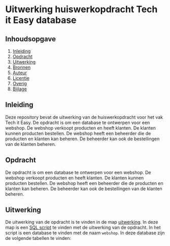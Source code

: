 Uitwerking huiswerkopdracht Tech it Easy database
===============================================

## Inhoudsopgave
1. [Inleiding](#inleiding)
2. [Opdracht](#opdracht)
3. [Uitwerking](#uitwerking)
4. [Bronnen](#bronnen)
5. [Auteur](#auteur)
6. [Licentie](#licentie)
7. [Overig](#overig)
8. [Bijlage](#bijlage)

## Inleiding

Deze repository bevat de uitwerking van de huiswerkopdracht voor het vak Tech it Easy. De opdracht is om een database te ontwerpen voor een webshop. De webshop verkoopt producten en heeft klanten. De klanten kunnen producten bestellen. De webshop heeft een beheerder die de producten en klanten kan beheren. De beheerder kan ook de bestellingen van de klanten beheren.

## Opdracht

De opdracht is om een database te ontwerpen voor een webshop. De webshop verkoopt producten en heeft klanten. De klanten kunnen producten bestellen. De webshop heeft een beheerder die de producten en klanten kan beheren. De beheerder kan ook de bestellingen van de klanten beheren.

## Uitwerking

De uitwerking van de opdracht is te vinden in de map [uitwerking](uitwerking). In deze map is een [SQL script](uitwerking/webshop.sql) te vinden met de uitwerking van de opdracht. In het script is een database te vinden met de naam `webshop`. In deze database zijn de volgende tabellen te vinden: